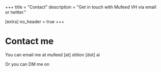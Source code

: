 +++
title = "Contact"
description = "Get in touch with Mufeed VH via email or twitter."

[extra]
no_header = true
+++

# Contact me

You can email me at mufeed [at] stition [dot] ai

Or you can DM me on <a href="https://x.com/mufeedvh" aria-label="Link to my Twitter profile" target="_blank" rel="noopener"><i class="fa-brands fa-x-twitter"></i></a>